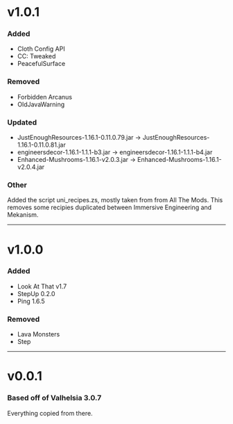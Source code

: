 
# v1.0.1

### Added
- Cloth Config API
- CC: Tweaked
- PeacefulSurface

### Removed
- Forbidden Arcanus
- OldJavaWarning

### Updated
- JustEnoughResources-1.16.1-0.11.0.79.jar -> JustEnoughResources-1.16.1-0.11.0.81.jar
- engineersdecor-1.16.1-1.1.1-b3.jar -> engineersdecor-1.16.1-1.1.1-b4.jar
- Enhanced-Mushrooms-1.16.1-v2.0.3.jar -> Enhanced-Mushrooms-1.16.1-v2.0.4.jar

### Other
Added the script uni_recipes.zs, mostly taken from from All The Mods. This removes some recipies duplicated between Immersive Engineering and Mekanism.


-----------------------------------

# v1.0.0

### Added
- Look At That v1.7
- StepUp 0.2.0
- Ping 1.6.5

### Removed
- Lava Monsters
- Step

-----------------------------------

# v0.0.1

### Based off of Valhelsia 3.0.7
Everything copied from there.

